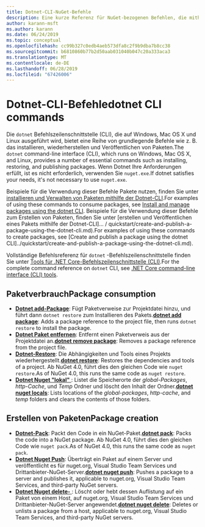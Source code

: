 ```yaml
---
title: Dotnet-CLI-NuGet-Befehle
description: Eine kurze Referenz für NuGet-bezogenen Befehlen, die mithilfe der Dotnet-Befehlszeilenschnittstelle werden soll.
author: karann-msft
ms.author: karann
ms.date: 06/24/2019
ms.topic: conceptual
ms.openlocfilehash: cc99b327c0edb4aeb573dfa8c2f9b9dba7b8cc38
ms.sourcegitcommit: b6810860b77b2d50aab031040b047c20a333aca3
ms.translationtype: MT
ms.contentlocale: de-DE
ms.lasthandoff: 06/28/2019
ms.locfileid: "67426006"
---
```

# <a name="dotnet-cli-commands"></a><span data-ttu-id="54e33-103">Dotnet-CLI-Befehle</span><span class="sxs-lookup"><span data-stu-id="54e33-103">dotnet CLI commands</span></span>

<span data-ttu-id="54e33-104">Die `dotnet` Befehlszeilenschnittstelle (CLI), die auf Windows, Mac OS X und Linux ausgeführt wird, bietet eine Reihe von grundlegende Befehle wie z. B. das installieren, wiederherstellen und Veröffentlichen von Paketen.</span><span class="sxs-lookup"><span data-stu-id="54e33-104">The `dotnet` command-line interface (CLI), which runs on Windows, Mac OS X, and Linux, provides a number of essential commands such as installing, restoring, and publishing packages.</span></span> <span data-ttu-id="54e33-105">Wenn Dotnet Ihre Anforderungen erfüllt, ist es nicht erforderlich, verwenden Sie `nuget.exe`.</span><span class="sxs-lookup"><span data-stu-id="54e33-105">If dotnet satisfies your needs, it's not necessary to use `nuget.exe`.</span></span>

<span data-ttu-id="54e33-106">Beispiele für die Verwendung dieser Befehle Pakete nutzen, finden Sie unter [installieren und Verwalten von Paketen mithilfe der Dotnet-CLI](../consume-packages/install-use-packages-dotnet-cli.md).</span><span class="sxs-lookup"><span data-stu-id="54e33-106">For examples of using these commands to consume packages, see [Install and manage packages using the dotnet CLI](../consume-packages/install-use-packages-dotnet-cli.md).</span></span> <span data-ttu-id="54e33-107">Beispiele für die Verwendung dieser Befehle zum Erstellen von Paketen, finden Sie unter [erstellen und Veröffentlichen eines Pakets mithilfe der Dotnet-CLI]... / quickstart/create-and-publish-a-package-using-the-dotnet-cli.md).</span><span class="sxs-lookup"><span data-stu-id="54e33-107">For examples of using these commands to create packages, see [Create and publish a package using the dotnet CLI]../quickstart/create-and-publish-a-package-using-the-dotnet-cli.md).</span></span>

<span data-ttu-id="54e33-108">Vollständige Befehlsreferenz für `dotnet` -Befehlszeilenschnittstelle finden Sie unter [Tools für .NET Core-Befehlszeilenschnittstelle (CLI)](/dotnet/core/tools/?tabs=netcore2x).</span><span class="sxs-lookup"><span data-stu-id="54e33-108">For the complete command reference on `dotnet` CLI, see [.NET Core command-line interface (CLI) tools](/dotnet/core/tools/?tabs=netcore2x).</span></span>

## <a name="package-consumption"></a><span data-ttu-id="54e33-109">Paketverbrauch</span><span class="sxs-lookup"><span data-stu-id="54e33-109">Package consumption</span></span>

- <span data-ttu-id="54e33-110">[**Dotnet add-Package**](/dotnet/core/tools/dotnet-add-package): Fügt Paketverweise zur Projektdatei hinzu, und führt dann `dotnet restore` zum Installieren des Pakets.</span><span class="sxs-lookup"><span data-stu-id="54e33-110">[**dotnet add package**](/dotnet/core/tools/dotnet-add-package): Adds a package reference to the project file, then runs `dotnet restore` to install the package.</span></span>
- <span data-ttu-id="54e33-111">[**Dotnet Paket entfernen**](/dotnet/core/tools/dotnet-remove-package): Entfernt einen Paketverweis aus der Projektdatei an.</span><span class="sxs-lookup"><span data-stu-id="54e33-111">[**dotnet remove package**](/dotnet/core/tools/dotnet-remove-package): Removes a package reference from the project file.</span></span>
- <span data-ttu-id="54e33-112">[**Dotnet-Restore**](/dotnet/core/tools/dotnet-restore?tabs=netcore2x): Die Abhängigkeiten und Tools eines Projekts wiederhergestellt.</span><span class="sxs-lookup"><span data-stu-id="54e33-112">[**dotnet restore**](/dotnet/core/tools/dotnet-restore?tabs=netcore2x): Restores the dependencies and tools of a project.</span></span> <span data-ttu-id="54e33-113">Ab NuGet 4.0, führt dies den gleichen Code wie `nuget restore`.</span><span class="sxs-lookup"><span data-stu-id="54e33-113">As of NuGet 4.0, this runs the same code as `nuget restore`.</span></span>
- <span data-ttu-id="54e33-114">[**Dotnet Nuget "lokal"** ](/dotnet/core/tools/dotnet-nuget-locals): Listet die Speicherorte der *global-Packages*, *http-Cache*, und *Temp* Ordner und löscht den Inhalt der Ordner.</span><span class="sxs-lookup"><span data-stu-id="54e33-114">[**dotnet nuget locals**](/dotnet/core/tools/dotnet-nuget-locals): Lists locations of the *global-packages*, *http-cache*, and *temp* folders and clears the contents of those folders.</span></span>

## <a name="package-creation"></a><span data-ttu-id="54e33-115">Erstellen von Paketen</span><span class="sxs-lookup"><span data-stu-id="54e33-115">Package creation</span></span>

- <span data-ttu-id="54e33-116">[**Dotnet-Pack**](/dotnet/core/tools/dotnet-pack?tabs=netcore2x): Packt den Code in ein NuGet-Paket.</span><span class="sxs-lookup"><span data-stu-id="54e33-116">[**dotnet pack**](/dotnet/core/tools/dotnet-pack?tabs=netcore2x): Packs the code into a NuGet package.</span></span> <span data-ttu-id="54e33-117">Ab NuGet 4.0, führt dies den gleichen Code wie `nuget pack`.</span><span class="sxs-lookup"><span data-stu-id="54e33-117">As of NuGet 4.0, this runs the same code as `nuget pack`.</span></span>
- <span data-ttu-id="54e33-118">[**Dotnet Nuget Push**](/dotnet/core/tools/dotnet-nuget-push): Überträgt ein Paket auf einem Server und veröffentlicht es für nuget.org, Visual Studio Team Services und Drittanbieter-NuGet-Server.</span><span class="sxs-lookup"><span data-stu-id="54e33-118">[**dotnet nuget push**](/dotnet/core/tools/dotnet-nuget-push): Pushes a package to a server and publishes it, applicable to nuget.org, Visual Studio Team Services, and third-party NuGet servers.</span></span>
- <span data-ttu-id="54e33-119">[**Dotnet Nuget delete-** ](/dotnet/core/tools/dotnet-nuget-delete): Löscht oder hebt dessen Auflistung auf ein Paket von einem Host, auf nuget.org, Visual Studio Team Services und Drittanbieter-NuGet-Server angewendet.</span><span class="sxs-lookup"><span data-stu-id="54e33-119">[**dotnet nuget delete**](/dotnet/core/tools/dotnet-nuget-delete): Deletes or unlists a package from a host, applicable to nuget.org, Visual Studio Team Services, and third-party NuGet servers.</span></span>
